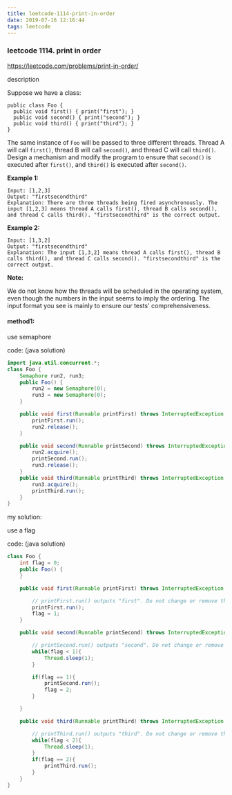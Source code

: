 ```yaml
---
title: leetcode-1114-print-in-order
date: 2019-07-16 12:16:44
tags: leetcode
---
```


### leetcode 1114. print in order

https://leetcode.com/problems/print-in-order/

description

Suppose we have a class:

```
public class Foo {
  public void first() { print("first"); }
  public void second() { print("second"); }
  public void third() { print("third"); }
}
```

The same instance of `Foo` will be passed to three different threads. Thread A will call `first()`, thread B will call `second()`, and thread C will call `third()`. Design a mechanism and modify the program to ensure that `second()` is executed after `first()`, and `third()` is executed after `second()`.

<!-- more -->

**Example 1:**

```
Input: [1,2,3]
Output: "firstsecondthird"
Explanation: There are three threads being fired asynchronously. The input [1,2,3] means thread A calls first(), thread B calls second(), and thread C calls third(). "firstsecondthird" is the correct output.
```

**Example 2:**

```
Input: [1,3,2]
Output: "firstsecondthird"
Explanation: The input [1,3,2] means thread A calls first(), thread B calls third(), and thread C calls second(). "firstsecondthird" is the correct output.
```

**Note:**

We do not know how the threads will be scheduled in the operating system, even though the numbers in the input seems to imply the ordering. The input format you see is mainly to ensure our tests' comprehensiveness.

#### method1: 

use semaphore

code: (java solution)

```java
import java.util.concurrent.*;
class Foo {
    Semaphore run2, run3;
    public Foo() {
        run2 = new Semaphore(0);
        run3 = new Semaphore(0);
    }

    public void first(Runnable printFirst) throws InterruptedException {
        printFirst.run();
        run2.release();
    }

    public void second(Runnable printSecond) throws InterruptedException {
        run2.acquire();
        printSecond.run();
        run3.release();
    }
    public void third(Runnable printThird) throws InterruptedException {
        run3.acquire(); 
        printThird.run();
    }
}
```

my solution: 

use a flag

code: (java solution)

```java
class Foo {
    int flag = 0;
    public Foo() {
    }

    public void first(Runnable printFirst) throws InterruptedException {

        // printFirst.run() outputs "first". Do not change or remove this line.
        printFirst.run();
        flag = 1;
    }

    public void second(Runnable printSecond) throws InterruptedException {

        // printSecond.run() outputs "second". Do not change or remove this line.
        while(flag < 1){
            Thread.sleep(1);
        }

        if(flag == 1){
            printSecond.run();
            flag = 2;
        }

    }

    public void third(Runnable printThird) throws InterruptedException {

        // printThird.run() outputs "third". Do not change or remove this line.
        while(flag < 2){
            Thread.sleep(1);
        }
        if(flag == 2){
            printThird.run();
        }
    }
}
```

